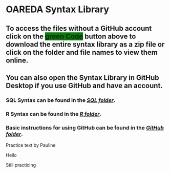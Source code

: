 # OAREDA Syntax Library

## To access the files without a GitHub account click on the <span style="background-color: green;">green **Code**</span> button above to download the entire syntax library as a zip file or click on the folder and file names to view them online.  

## You can also open the Syntax Library in **GitHub Desktop** if you use GitHub and have an account.

### **SQL Syntax** can be found in the ***[SQL folder](https://github.com/betsyCC/OAREDA_Syntax_Library/tree/main/SQL)***.

### **R Syntax** can be found in the ***[R folder](https://github.com/betsyCC/OAREDA_Syntax_Library/tree/main/R)***.

### Basic instructions for using GitHub can be found in the ***[GitHub folder](https://github.com/betsyCC/OAREDA_Syntax_Library/tree/main/GitHub)***.

Practice text by Pauline

Hello

Still practicing 
